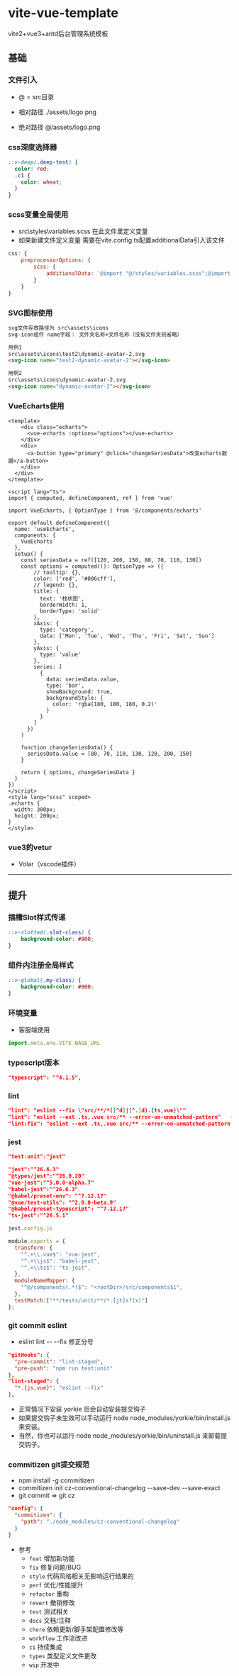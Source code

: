 # vite-vue-template
vite2+vue3+antd后台管理系统模板

## 基础

### 文件引入

- @ = src目录

- 相对路径   ./assets/logo.png
- 绝对路径   @/assets/logo.png



### css深度选择器

```scss
::v-deep(.deep-test) {
  color: red;
  .c1 {
    color: wheat;
  }
}
```



### scss变量全局使用

- src\styles\variables.scss 在此文件里定义变量
- 如果新建文件定义变量  需要在vite.config.ts配置additionalData引入该文件

```js
css: {
    preprocessorOptions: {
        scss: {
            additionalData: `@import "@/styles/variables.scss";@import "@/styles/variables2.scss";`
        }
    }
}
```



### SVG图标使用

```html
svg文件存放路径为 src\assets\icons
svg-icon组件 name字段： 文件夹名称+文件名称（没有文件夹则省略）

用例1
src\assets\icons\test2\dynamic-avatar-2.svg
<svg-icon name="test2-dynamic-avatar-2"></svg-icon>

用例2
src\assets\icons\dynamic-avatar-2.svg
<svg-icon name="dynamic-avatar-2"></svg-icon>

```



### VueEcharts使用

```vue
<template>
    <div class="echarts">
      <vue-echarts :options="options"></vue-echarts>
    </div>
    <div>
      <a-button type="primary" @click="changeSeriesData">改变echarts数据</a-button>
    </div>
  </div>
</template>

<script lang="ts">
import { computed, defineComponent, ref } from 'vue'

import VueEcharts, { OptionType } from '@/components/echarts'

export default defineComponent({
  name: 'useEcharts',
  components: {
    VueEcharts
  },
  setup() {
    const seriesData = ref([120, 200, 150, 80, 70, 110, 130])
    const options = computed((): OptionType => ({
        // tooltip: {},
        color: ['red', '#006cff'],
        // legend: {},
        title: {
          text: '柱状图',
          borderWidth: 1,
          borderType: 'solid'
        },
        xAxis: {
          type: 'category',
          data: ['Mon', 'Tue', 'Wed', 'Thu', 'Fri', 'Sat', 'Sun']
        },
        yAxis: {
          type: 'value'
        },
        series: [
          {
            data: seriesData.value,
            type: 'bar',
            showBackground: true,
            backgroundStyle: {
              color: 'rgba(180, 180, 180, 0.2)'
            }
          }
        ]
      })
    )

    function changeSeriesData() {
      seriesData.value = [80, 70, 110, 130, 120, 200, 150]
    }
    
    return { options, changeSeriesData }
  }
})
</script>
<style lang="scss" scoped>
.echarts {
  width: 300px;
  height: 200px;
}
</style>

```



### vue3的vetur

- Volar（vscode插件）




---------------------------------------------------------

## 提升



### 插槽Slot样式传递

```scss
::v-slotted(.slot-class) {
    background-color: #000;
}
```



### 组件内注册全局样式

```scss
::v-global(.my-class) {
    background-color: #000;
}
```



### 环境变量

- 客服端使用

```js
import.meta.env.VITE_BASE_URL
```



### typescript版本

```json
"typescript": "^4.1.5",
```



### lint

```json
"lint": "eslint --fix \"src/**/*([^d]|[^.]d).{ts,vue}\""
"lint": "eslint --ext .ts,.vue src/** --error-on-unmatched-pattern"   --quiet(不报警告)
"lint:fix": "eslint --ext .ts,.vue src/** --error-on-unmatched-pattern --fix"
```



### jest

```json
"test:unit":"jest"

"jest":"^26.6.3"
"@types/jest":"^26.0.20"
"vue-jest":"^5.0.0-alpha.7"
"babel-jest":"^26.6.3"
"@babel/preset-env": "^7.12.17"
"@vue/test-utils": "^2.0.0-beta.9"
"@babel/preset-typescript": "^7.12.17"
"ts-jest":"^26.5.1"
```

```js
jest.config.js

module.exports = {
  transform: {
    "^.+\\.vue$": "vue-jest",
    "^.+\\js$": "babel-jest",
    "^.+\\ts$": "ts-jest",
  },
  moduleNameMapper: {
    "^@/components(.*)$": "<rootDir>/src/components$1",
  },
  testMatch:["**/tests/unit/**/*.[jt]s?(x)"]
};

```



### git commit eslint
- eslint lint -- --fix 修正分号

```json
"gitHooks": {
  "pre-commit": "lint-staged",
  "pre-push": "npm run test:unit"
},
"lint-staged": {
  "*.{js,vue}": "eslint --fix"
},
```

- 正常情况下安装 yorkie 后会自动安装提交钩子
- 如果提交钩子未生效可以手动运行 node node_modules/yorkie/bin/install.js 来安装。
- 当然，你也可以运行 node node_modules/yorkie/bin/uninstall.js 来卸载提交钩子。



### commitizen git提交规范

- npm install -g commitizen
- commitizen init cz-conventional-changelog --save-dev --save-exact
- git commit => git cz


```json
"config": {
  "commitizen": {
    "path": "./node_modules/cz-conventional-changelog"
  }
}
```

- 参考
  - `feat` 增加新功能
  - `fix` 修复问题/BUG
  - `style` 代码风格相关无影响运行结果的
  - `perf` 优化/性能提升
  - `refactor` 重构
  - `revert` 撤销修改
  - `test` 测试相关
  - `docs` 文档/注释
  - `chore` 依赖更新/脚手架配置修改等
  - `workflow` 工作流改进
  - `ci` 持续集成
  - `types` 类型定义文件更改
  - `wip` 开发中